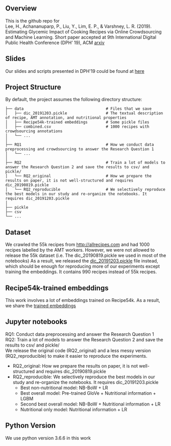 ## Overview
This is the github repo for <br>
Lee, H., Achananuparp, P., Liu, Y., Lim, E. P., & Varshney, L. R. (2019). Estimating Glycemic Impact of Cooking Recipes via Online Crowdsourcing and Machine Learning. Short paper accepted at 9th International Digital Public Health Conference (DPH’ 19), ACM [arxiv](https://arxiv.org/pdf/1909.07881.pdf)

## Slides 
Our slides and scripts presented in DPH'19 could be found at [here](https://drive.google.com/open?id=1bln5W9KmlxFwrpA3KRlpU30n4yGTg44U)

## Project Structure
By default, the project assumes the following directory structure:







 
    ├── data                                    # Files that we save
    │   ├── dic_20191203.pickle                 # The textual description of recipe, AMT annotation, and nutritional properties
    │   ├── Recipe54k-trained embeddings        # Some pickle files
    │   ├── combined.csv                        # 1000 recipes with crowdsourcing annotations
    │   └── ... 
    │ 
    ├── RQ1                                     # How we conduct data preprocessing and crowdsourcing to answer the Research Question 1
    │   └── ... 
    │ 
    ├── RQ2                                     # Train a lot of models to answer the Research Question 2 and save the results to csv/ and pickle/
    │   └── RQ2_original                        # How we prepare the results on paper, it is not well-structured and requires dic_20190819.pickle
    │   └── RQ2_reproducible                    # We selectively reproduce the best models in our study and re-organize the notebooks. It requires dic_20191203.pickle
    │
    ├── pickle     
    ├── csv     
    └── ...

## Dataset
We crawled the 55k recipes from http://allrecipes.com and had 1000 recipes labelled by the AMT workers.
However, we were not allowed to release the 55k dataset (i.e. The dic_20190819.pickle we used in most of the notebooks)
As a result, we released the [dic_20191203.pickle](data/Downloads.md) file instead, which should be enough for reproducing more of our experiments except training the embeddings.
It contains 990 recipes instead of 55k recipes.

## Recipe54k-trained embeddings
This work involves a lot of embeddings trained on Recipe54k. As a result, we share the [trained embeddings](data/Downloads.md)

## Jupyter notebooks
RQ1: Conduct data preprocessing and answer the Research Question 1 <br>
RQ2: Train a lot of models to answer the Research Question 2 and save the results to csv/ and pickle/ <br>
We release the original code (RQ2_original) and a less messy version (RQ2_reproducible) to make it easier to reproduce the experiments.
* RQ2_original: How we prepare the results on paper, it is not well-structured and requires dic_20190819.pickle
* RQ2_reproducible: We selectively reproduce the best models in our study and re-organize the notebooks. It requires dic_20191203.pickle
  * Best non-nutritional model: NB-BoW + LR
  * Best overall model: Pre-trained GloVe + Nutritional information + LGBM
  * Second best overall model: NB-BoW + Nutritional information + LR
  * Nutritional only model: Nutritional information + LR

## Python Version
We use python version 3.6.6 in this work

